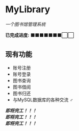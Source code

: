 # MyLibrary
*一个图书馆管理系统*    

**已完成进度:** ⬛⬛⬛⬛⬛⬛⬛⬜⬜  
## 现有功能
- 账号注册
- 账号登录
- 图书查询
- 图书借阅
- 图书归还
- 与MySQL数据库的各种交流 **♂**

***即将完工！！！***  
***即将完工！！！***  
***即将完工！！！***  
